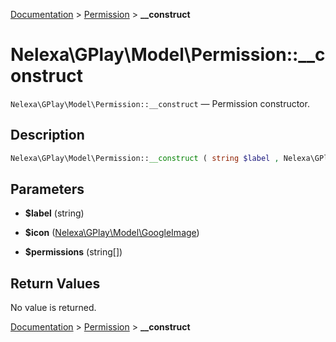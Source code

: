 [Documentation](../../README.md) > [Permission](README.md) > **__construct**

# Nelexa\GPlay\Model\Permission::__construct
`Nelexa\GPlay\Model\Permission::__construct` — Permission constructor.

## Description
```php
Nelexa\GPlay\Model\Permission::__construct ( string $label , Nelexa\GPlay\Model\GoogleImage $icon , string[] $permissions )
```

## Parameters
* **$label** (string)  

* **$icon** ([Nelexa\GPlay\Model\GoogleImage](../GoogleImage/README.md))  

* **$permissions** (string[])  


## Return Values
No value is returned.

[Documentation](../../README.md) > [Permission](README.md) > **__construct**
